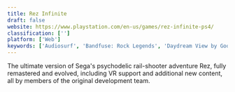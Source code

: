 ```yaml
---
title: Rez Infinite
draft: false 
website: https://www.playstation.com/en-us/games/rez-infinite-ps4/
classification: ['']
platform: ['Web']
keywords: ['Audiosurf', 'Bandfuse: Rock Legends', 'Daydream View by Google', 'Frets on Fire', 'PlayStation VR', 'Rocksmith', 'Slack', 'Splice Beat Maker', 'StepMania', 'Symphony', 'Teslasuit', 'World in Audition']
---
```

The ultimate version of Sega's psychodelic rail-shooter adventure Rez, fully remastered and evolved, including VR support and additional new content, all by members of the original development team.